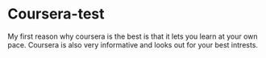# Coursera-test
<!doctype html>
<html>
<head>
 <meta charset="utf-8">
 <title>Coursera is the best course you can ever take. Look on to find out more!</title>
</head>
<body>
My first reason why coursera is the best is that it lets you learn at your own pace. Coursera is also very informative and looks out for your best intrests.
</body>
</html>
